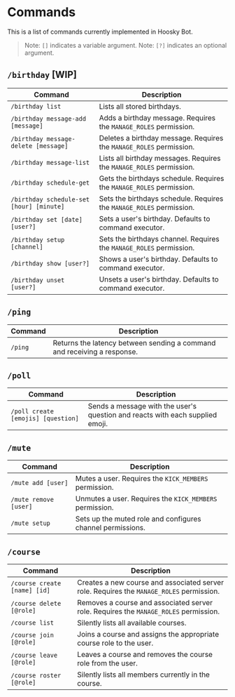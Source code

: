 # Commands

This is a list of commands currently implemented in Hoosky Bot.

> Note: `[]` indicates a variable argument.
> Note: `[?]` indicates an optional argument.

## `/birthday` [WIP]

| Command                                  | Description                                                          |
| ---------------------------------------- | -------------------------------------------------------------------- |
| `/birthday list`                         | Lists all stored birthdays.                                          |
| `/birthday message-add [message]`        | Adds a birthday message. Requires the `MANAGE_ROLES` permission.     |
| `/birthday message-delete [message]`     | Deletes a birthday message. Requires the `MANAGE_ROLES` permission.  |
| `/birthday message-list`                 | Lists all birthday messages. Requires the `MANAGE_ROLES` permission. |
| `/birthday schedule-get`                 | Gets the birthdays schedule. Requires the `MANAGE_ROLES` permission. |
| `/birthday schedule-set [hour] [minute]` | Sets the birthdays schedule. Requires the `MANAGE_ROLES` permission. |
| `/birthday set [date] [user?]`           | Sets a user's birthday. Defaults to command executor.                |
| `/birthday setup [channel]`              | Sets the birthdays channel. Requires the `MANAGE_ROLES` permission.  |
| `/birthday show [user?]`                 | Shows a user's birthday. Defaults to command executor.               |
| `/birthday unset [user?]`                | Unsets a user's birthday. Defaults to command executor.              |

## `/ping`

| Command | Description                                                             |
| ------- | ----------------------------------------------------------------------- |
| `/ping` | Returns the latency between sending a command and receiving a response. |

## `/poll`

| Command                            | Description                                                                   |
| ---------------------------------- | ----------------------------------------------------------------------------- |
| `/poll create [emojis] [question]` | Sends a message with the user's question and reacts with each supplied emoji. |

## `/mute`

| Command               | Description                                                |
| --------------------- | ---------------------------------------------------------- |
| `/mute add [user]`    | Mutes a user. Requires the `KICK_MEMBERS` permission.      |
| `/mute remove [user]` | Unmutes a user. Requires the `KICK_MEMBERS` permission.    |
| `/mute setup`         | Sets up the muted role and configures channel permissions. |

## `/course`

| Command                      | Description                                                                              |
| ---------------------------- | ---------------------------------------------------------------------------------------- |
| `/course create [name] [id]` | Creates a new course and associated server role. Requires the `MANAGE_ROLES` permission. |
| `/course delete [@role]`     | Removes a course and associated server role. Requires the `MANAGE_ROLES` permission.     |
| `/course list`               | Silently lists all available courses.                                                    |
| `/course join [@role]`       | Joins a course and assigns the appropriate course role to the user.                      |
| `/course leave [@role]`      | Leaves a course and removes the course role from the user.                               |
| `/course roster [@role]`     | Silently lists all members currently in the course.                                      |
